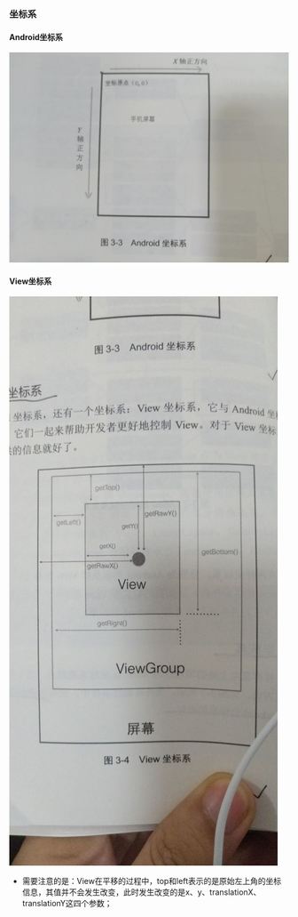 ### 坐标系
#### Android坐标系
![Android坐标系](https://github.com/ningbaoqi/View/blob/master/gif/pic-1.jpg)
#### View坐标系
![View坐标系](https://github.com/ningbaoqi/View/blob/master/gif/pic-2.jpg)
+ 需要注意的是：View在平移的过程中，top和left表示的是原始左上角的坐标信息，其值并不会发生改变，此时发生改变的是x、y、translationX、translationY这四个参数；
